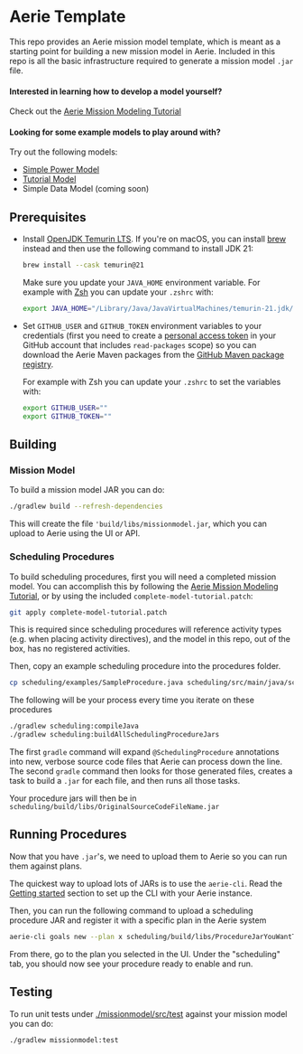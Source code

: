 # Aerie Template

This repo provides an Aerie mission model template, which is meant as a starting point for building a new mission model in Aerie.
Included in this repo is all the basic infrastructure required to generate a mission model `.jar` file.

#### Interested in learning how to develop a model yourself?
Check out the [Aerie Mission Modeling Tutorial](https://nasa-ammos.github.io/aerie-docs/tutorials/mission-modeling/introduction/)

#### Looking for some example models to play around with?
Try out the following models:
- [Simple Power Model](https://github.com/NASA-AMMOS/aerie-simple-model-power)
- [Tutorial Model](https://github.com/NASA-AMMOS/aerie-modeling-tutorial)
- Simple Data Model (coming soon)

## Prerequisites

- Install [OpenJDK Temurin LTS](https://adoptium.net/temurin/releases/?version=21). If you're on macOS, you can install [brew](https://brew.sh/) instead and then use the following command to install JDK 21:

  ```sh
  brew install --cask temurin@21
  ```

  Make sure you update your `JAVA_HOME` environment variable. For example with [Zsh](https://www.zsh.org/) you can update your `.zshrc` with:

  ```sh
  export JAVA_HOME="/Library/Java/JavaVirtualMachines/temurin-21.jdk/Contents/Home"
  ```

- Set `GITHUB_USER` and `GITHUB_TOKEN` environment variables to your credentials (first you need to create a [personal access token](https://docs.github.com/en/authentication/keeping-your-account-and-data-secure/managing-your-personal-access-tokens#creating-a-personal-access-token-classic) in your GitHub account that includes `read-packages` scope) so you can download the Aerie Maven packages from the [GitHub Maven package registry](https://docs.github.com/en/packages/working-with-a-github-packages-registry/working-with-the-apache-maven-registry).

  For example with Zsh you can update your `.zshrc` to set the variables with:

  ```sh
  export GITHUB_USER=""
  export GITHUB_TOKEN=""
  ```

## Building

### Mission Model
To build a mission model JAR you can do:

```sh
./gradlew build --refresh-dependencies
```

This will create the file `'build/libs/missionmodel.jar`, which you can upload to Aerie using the UI or API.

<!-- If you want to just try the model without building it yourself you can [download it here](./missionmodel.jar). -->

### Scheduling Procedures
To build scheduling procedures, first you will need a completed mission model. You can accomplish this by following the [Aerie Mission Modeling Tutorial](https://nasa-ammos.github.io/aerie-docs/tutorials/mission-modeling/introduction/), or by using the included `complete-model-tutorial.patch`:

```sh
git apply complete-model-tutorial.patch
```

This is required since scheduling procedures will reference activity types (e.g. when placing activity directives), and the model in this repo, out of the box, has no registered activities.

Then, copy an example scheduling procedure into the procedures folder.

```sh
cp scheduling/examples/SampleProcedure.java scheduling/src/main/java/scheduling/procedures
```

The following will be your process every time you iterate on these procedures

```sh
./gradlew scheduling:compileJava
./gradlew scheduling:buildAllSchedulingProcedureJars
```

The first `gradle` command will expand `@SchedulingProcedure` annotations into new, verbose source code files that Aerie can process down the line.
The second `gradle` command then looks for those generated files, creates a task to build a `.jar` for each file, and then runs all those tasks.

Your procedure jars will then be in `scheduling/build/libs/OriginalSourceCodeFileName.jar`

## Running Procedures

Now that you have `.jar`'s, we need to upload them to Aerie so you can run them against plans.

The quickest way to upload lots of JARs is to use the `aerie-cli`. Read the [Getting started](https://github.com/NASA-AMMOS/aerie-cli#getting-started) section to set up the CLI with your Aerie instance.

Then, you can run the following command to upload a scheduling procedure JAR and register it with a specific plan in the Aerie system

```sh
aerie-cli goals new --plan x scheduling/build/libs/ProcedureJarYouWantToUpload.jar
```

From there, go to the plan you selected in the UI. Under the "scheduling" tab, you should now see your procedure ready to enable and run.

## Testing

To run unit tests under [./missionmodel/src/test](./missionmodel/src/test) against your mission model you can do:

```sh
./gradlew missionmodel:test
```

